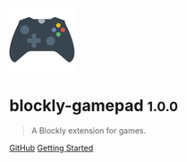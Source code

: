 ![logo](../icons/logo/icon.svg ':size=160%')
# blockly-gamepad <small>1.0.0</small>

> A Blockly extension for games.

[GitHub](https://github.com/Paol-imi/blockly-gamepad)
[Getting Started](#blockly-gamepad-🎮)
